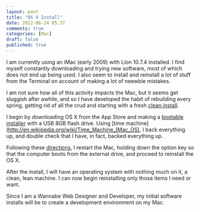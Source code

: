 ```yaml
---
layout: post
title: "OS X Install"
date: 2012-06-24 05:37
comments: true
categories: [Mac]
draft: false
published: true
---
```


I am currently using an iMac (early 2009) with Lion 10.7.4 installed. I find myself constantly downloading and trying new software, most of which does not end up being used. I also seem to install and reinstall a lot of stuff from the Terminal on account of making a lot of neewbie mistakes.<!-- more -->

I am not sure how all of this activity impacts the Mac, but it seems get sluggish after awhile, and so I have developed the habit of rebuilding every spring, getting rid of all the crud and starting with a fresh [clean install](http://mashable.com/2011/07/20/lion-clean-install-guide/?utm_source=iphoneapp).

I begin by downloading OS X from the App Store and making a [bootable installer](http://osxdaily.com/2011/07/08/make-a-bootable-mac-os-x-10-7-lion-installer-from-a-usb-flash-drive/) with a USB 8GB flash drive. Using [time machine](http://en.wikipedia.org/wiki/Time_Machine_(Mac_OS), I back everything up, and double check that I have, in fact, backed everything up.

Following these [directions](http://osxdaily.com/2011/06/21/mac-os-x-lion-clean-install-explained/), I restart the Mac, holding down the option key so that the computer boots from the external drive, and proceed to reinstall the OS X.

After the install, I will have an operating system with nothing much on it, a clean, lean machine. I can now begin reinstalling only those items I need or want.

Since I am a Wannabe Web Designer and Developer, my initial software installs will be to create a development environment on my Mac.
